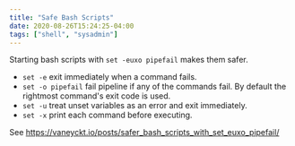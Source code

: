 ```yaml
---
title: "Safe Bash Scripts"
date: 2020-08-26T15:24:25-04:00
tags: ["shell", "sysadmin"]
---
```


Starting bash scripts with `set -euxo pipefail` makes them safer.

- `set -e` exit immediately when a command fails.
- `set -o pipefail` fail pipeline if any of the commands fail. By default the rightmost command's exit code is used.
- `set -u` treat unset variables as an error and exit immediately.
- `set -x` print each command before executing.

See https://vaneyckt.io/posts/safer_bash_scripts_with_set_euxo_pipefail/

<!--more-->
